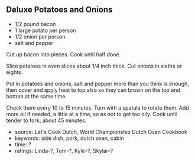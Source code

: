 Deluxe Potatoes and Onions
--------------------------

- 1/2 pound bacon
- 1 large potato per person
- 1/2 onion per person
- salt and pepper

Cut up bacon into pieces.  Cook until half done.

Slice potatoes in even slices about 1/4 inch thick.  Cut onions in
sixths or eights.

Put in potatoes and onions, salt and pepper more than you think is
enough, then cover and apply heat to top also so they can brown on the
top and bottom at the same time.

Check them every 10 to 15 minutes.  Turn with a spatula to rotate
them.  Add more oil if needed, a little at a time, so as not to get
too oily.  Cook until tender to fork, about 45 minutes.

- source: Let's Cook Dutch, World Championship Dutch Oven Cookbook
- keywords: side dish, pork, dutch oven, cabin
- time: ?
- ratings: Linda-?, Tom-?, Kyle-?, Skylar-?
